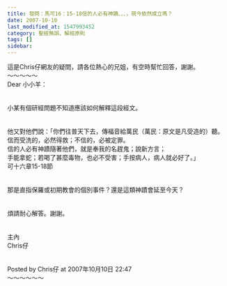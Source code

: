 ```yaml
---
title: 發問：馬可16：15-18信的人必有神蹟、、、，現今依然成立嗎？
date: 2007-10-10
last_modified_at: 1547993452
category: 聖經無誤、解經原則
tags: []
sidebar: 
---
```


<p>這是Chris仔網友的疑問，請各位熱心的兄姐，有空時幫忙回答，謝謝。<br/><!--more-->～～～～～<br/>Dear 小小羊：<br/><br/><br/>小某有個研經問題不知道應該如何解釋這段經文。<br/><br/><br/>他又對他們說：「你們往普天下去，傳福音給萬民（萬民：原文是凡受造的）聽。 <br/>信而受洗的，必然得救；不信的，必被定罪。 <br/>信的人必有神蹟隨著他們，就是奉我的名趕鬼；說新方言； <br/>手能拿蛇；若喝了甚麼毒物，也必不受害；手按病人，病人就必好了。」 <br/>可十六章15-18節<br/><br/><br/>那是直指保羅或初期教會的個別事件？還是這類神蹟會延至今天？<br/><br/><br/>煩請耐心解答。謝謝。<br/><br/><br/>主內<br/>Chris仔<br/><br/><br/>Posted by Chris仔 at 2007年10月10日 22:47 <br/>～～～～～～<br/><br/><br/>
</p>